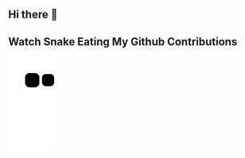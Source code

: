 ## Hi there 👋

<!--
**febinbioyjestin/febinbioyjestin** is a ✨ _special_ ✨ repository because its `README.md` (this file) appears on your GitHub profile.

Here are some ideas to get you started:

- 🔭 I’m currently working on ...
- 🌱 I’m currently learning ...
- 👯 I’m looking to collaborate on ...
- 🤔 I’m looking for help with ...
- 💬 Ask me about ...
- 📫 How to reach me: ...
- 😄 Pronouns: ...
- ⚡ Fun fact: ...
-->


## Watch Snake Eating My Github Contributions
![snake gif](https://github.com/febinbioyjestin/febinbioyjestin/blob/output/github-contribution-grid-snake.svg)


